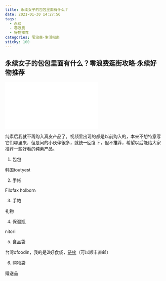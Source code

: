```yaml
---
title: 永续女子的包包里面有什么？
date: 2021-01-30 14:27:56
tags:
  - 永续
  - 零浪费
  - 好物推荐
categories: 零浪费·生活指南
sticky: 100
---
```


## 永续女子的包包里面有什么？零浪费逛街攻略·永续好物推荐

<iframe src="//player.bilibili.com/player.html?aid=801380089&bvid=BV1oy4y1J7Kw&cid=289850302&page=1" scrolling="no" border="0" frameborder="no" framespacing="0" allowfullscreen="true"> </iframe>

纯素后我就不再购入真皮产品了，视频里出现的都是以前购入的，本来不想特意写它们哪里来，但是问的小伙伴很多，就统一回复下，但不推荐，希望以后能给大家推荐一些好看的纯素产品。

1. 包包

韩国toutyest

2. 手帐

Filofax holborn

3. 手帕

礼物

4. 保温瓶

nitori

5. 食品袋

台灣ofoodin，我的是2l好食袋，[链接](https://www.onordesign.com/products/ofoodin-food-bag-2l)（可以顺丰直邮）

6. 购物袋

赠送品
